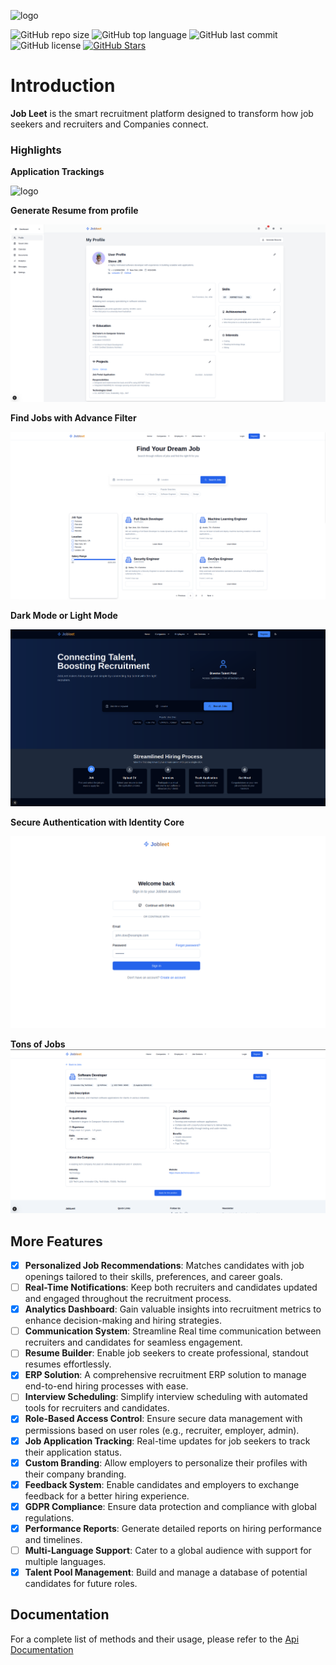 
![logo](https://github.com/nixhantb/Recruitment-erp/blob/main/docs/assets/logo.png?raw=true)


![GitHub repo size](https://img.shields.io/github/repo-size/nixhantb/jobleet-ui?style=flat-square)
![GitHub top language](https://img.shields.io/github/languages/top/nixhantb/jobleet-ui?color=orange&style=flat-square)
![GitHub last commit](https://img.shields.io/github/last-commit/nixhantb/jobleet-ui?color=success&style=flat-square)
![GitHub license](https://img.shields.io/badge/license-GPL%20%2B%20CE-FFFF00?style=flat-square)
[![GitHub Stars](https://img.shields.io/github/stars/nixhantb/jobleet-ui?label=GitHub%20stars&style=social)](https://github.com/nixhantb/jobleet-ui/stargazers/)

# Introduction
**Job Leet** is the smart recruitment platform designed to transform how job seekers and recruiters and Companies connect.  

### Highlights

**Application Trackings**

![logo](https://github.com/nixhantb/Recruitment-erp/blob/main/docs/assets/dashboard.png?raw=true)

**Generate Resume from profile**

![logo](/app/assets/seekersPage.png)

**Find Jobs with Advance Filter**

![logo](/app/assets/JobsPage.png)

**Dark Mode or Light Mode**

![logo](/app/assets/darkMode.png)

**Secure Authentication with Identity Core**

![logo](/app/assets/auth.png)

**Tons of Jobs**
![logo](/app/assets/jobwithId.png)

## **More Features**


- [x] **Personalized Job Recommendations**: Matches candidates with job openings tailored to their skills, preferences, and career goals.
- [ ] **Real-Time Notifications**: Keep both recruiters and candidates updated and engaged throughout the recruitment process.
- [x] **Analytics Dashboard**: Gain valuable insights into recruitment metrics to enhance decision-making and hiring strategies.
- [ ] **Communication System**: Streamline Real time communication between recruiters and candidates for seamless engagement.
- [ ] **Resume Builder**: Enable job seekers to create professional, standout resumes effortlessly.
- [x] **ERP Solution**: A comprehensive recruitment ERP solution to manage end-to-end hiring processes with ease.
- [ ] **Interview Scheduling**: Simplify interview scheduling with automated tools for recruiters and candidates.
- [x] **Role-Based Access Control**: Ensure secure data management with permissions based on user roles (e.g., recruiter, employer, admin).
- [x] **Job Application Tracking**: Real-time updates for job seekers to track their application status.
- [x] **Custom Branding**: Allow employers to personalize their profiles with their company branding.
- [x] **Feedback System**: Enable candidates and employers to exchange feedback for a better hiring experience.
- [x] **GDPR Compliance**: Ensure data protection and compliance with global regulations.
- [x] **Performance Reports**: Generate detailed reports on hiring performance and timelines.
- [ ] **Multi-Language Support**: Cater to a global audience with support for multiple languages.
- [x] **Talent Pool Management**: Build and manage a database of potential candidates for future roles.

## Documentation

For a complete list of methods and their usage, please refer to the [Api Documentation](https://nixhantb.github.io/Job-Leet-core-recruitment-agency/)